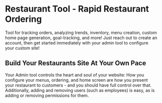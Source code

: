 # Restaurant Tool - Rapid Restaurant Ordering

Tool for tracking orders, analyzing trends, inventory, menu creation, custom home page generation, goal-tracking, and more! Just reach out to create an account, then get started immediately with your admin tool to configure your custom site!

## Build Your Restaurants Site At Your Own Pace

Your Admin tool controls the heart and soul of your website: How you configure your menus, ordering, and home screen are how you present your restaurant to customers - and you should have full control over that. Additionally, adding and removing users (such as employees) is easy, as is adding or removing permissions for them.
